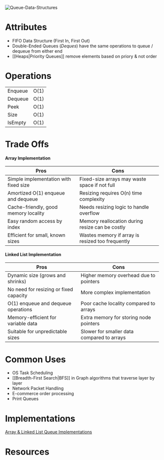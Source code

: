 ![Queue-Data-Structures](https://github.com/user-attachments/assets/555c707f-bf39-47f1-b07e-7495ad18fe4e)

# Attributes
- FIFO Data Structure (First In, First Out)
- Double-Ended Queues (_Deques_) have the same operations to queue / dequeue from either end
- [[Heaps|Priority Queues]] remove elements based on priory & not order

# Operations
|               |               |
|---------------|---------------|
| Enqueue |    O(1)     |
| Dequeue |    O(1)     |
| Peek |    O(1)     |
| Size |    O(1)     |
| IsEmpty |    O(1)     |


# Trade Offs
#### Array Implementation
| **Pros**                              | **Cons**                               |
|---------------------------------------|----------------------------------------|
| Simple implementation with fixed size | Fixed-size arrays may waste space if not full |
| Amortized O(1) enqueue and dequeue    | Resizing requires O(n) time complexity |
| Cache-friendly, good memory locality  | Needs resizing logic to handle overflow |
| Easy random access by index           | Memory reallocation during resize can be costly |
| Efficient for small, known sizes      | Wastes memory if array is resized too frequently |


#### Linked List Implementation
| **Pros**                              | **Cons**                               |
|---------------------------------------|----------------------------------------|
| Dynamic size (grows and shrinks)      | Higher memory overhead due to pointers |
| No need for resizing or fixed capacity| More complex implementation            |
| O(1) enqueue and dequeue operations   | Poor cache locality compared to arrays |
| Memory-efficient for variable data    | Extra memory for storing node pointers |
| Suitable for unpredictable sizes      | Slower for smaller data compared to arrays |


# Common Uses
- OS Task Scheduling
- [[Breadth-First Search|BFS]] in Graph algorithms that traverse layer by layer
- Network Packet Handling
- E-commerce order processing
- Print Queues

# Implementations
[Array & Linked List Queue Implementations](https://github.com/mc-0/DSA/tree/main/src/datastructures/queues)

# Resources
